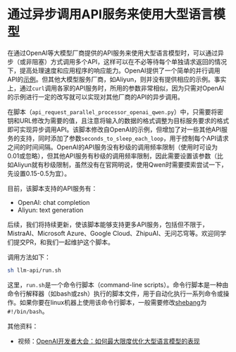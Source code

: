 # 通过异步调用API服务来使用大型语言模型

在通过OpenAI等大模型厂商提供的API服务来使用大型语言模型时，可以通过异步（或非阻塞）方式调用多个API，这样可以在不必等待每个单独请求返回的情况下，提高处理速度和应用程序的响应能力。OpenAI提供了一个简单的并行调用API的[示例](https://github.com/openai/openai-cookbook/blob/main/examples/api_request_parallel_processor.py)。但其他大模型服务厂商，如Aliyun，则并没有提供相应的示例。事实上，通过`curl`调用各家的API服务时，所用的参数非常相似，因为只需对OpenAI的示例进行一定的改写就可以实现对其他厂商的API的异步调用。

在脚本（`api_request_parallel_processor_openai_qwen.py`）中，只需要将密钥和URL修改为需要的值，且注意将输入的数据的格式调整为目标服务要求的格式即可实现异步调用API。该脚本修改自OpenAI的示例，但增加了对一些其他API服务的支持，同时添加了参数`seconds_to_sleep_each_loop`，用于控制每个API请求之间的时间间隔。OpenAI的API服务没有秒级的调用频率限制（使用时可设为0.01或忽略），但其他API服务有秒级的调用频率限制，因此需要设置该参数（比如Aliyun就有秒级限制，虽然没有在官网明说，使用Qwen时需要摸索尝试一下，先设置0.15-0.5为宜）。

目前，该脚本支持的API服务有：
- OpenAI: chat completion
- Aliyun: text generation
  
后续，我们将持续更新，使该脚本能够支持更多API服务，包括但不限于，MistraAI、Microsoft Azure、Google Cloud、ZhipuAI、无问芯穹等。欢迎同学们提交PR，和我们一起维护这个脚本。

调用方法如下：

```bash
sh llm-api/run.sh
```

这里，`run.sh`是一个命令行脚本（command-line scripts）。命令行脚本是一种由命令行解释器（如bash或zsh）执行的脚本文件，用于自动化执行一系列命令或操作。如果你要在linux机器上使用该命令行脚本，一般需要修改[shebang](https://zh.wikipedia.org/wiki/Shebang)为`#!/bin/bash`。

其他资料：
- 视频：[OpenAI开发者大会：如何最大限度优化大型语言模型的表现](https://www.youtube.com/watch?v=ahnGLM-RC1Y)